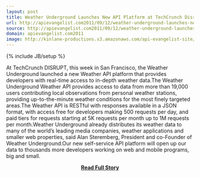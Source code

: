 ```yaml
---
layout: post
title: Weather Underground Launches New API Platform at TechCrunch Disrupt
url: http://apievangelist.com2011/09/12/weather-underground-launches-new-api-platform-at-techcrunch-disrupt/
source: http://apievangelist.com2011/09/12/weather-underground-launches-new-api-platform-at-techcrunch-disrupt/
domain: apievangelist.com2011
image: http://kinlane-productions.s3.amazonaws.com/api-evangelist-site/blog/Wunderground-Weather-API.png
---
```

{% include JB/setup %}<p>At TechCrunch DISRUPT, this week in San Francisco, the Weather Underground launched a new Weather API platform that provides developers with real-time access to in-depth weather data.The Weather Underground Weather API provides access to data from more than 19,000 users contributing local observations from personal weather stations, providing up-to-the-minute weather conditions for the most finely targeted areas.The Weather API is RESTful with responses available in a JSON format, with access free for developers making 500 requests per day, and paid tiers for requests starting at 5K requests per month up to 1M requests per month.Weather Underground already distributes its weather data to many of the world’s leading media companies, weather applications and smaller web properties, said Alan Steremberg, President and co-Founder of Weather Underground.Our new self-service API platform will open up our data to thousands more developers working on web and mobile programs, big and small.</p>
<center><p><a href="http://apievangelist.com2011/09/12/weather-underground-launches-new-api-platform-at-techcrunch-disrupt/" style='padding:25px; font-sze:18px; font-weight: bold;'>Read Full Story</a></p></center>
